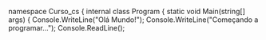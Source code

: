 
namespace Curso_cs
{
    internal class Program
    {
        static void Main(string[] args)
        {
            Console.WriteLine("Olá Mundo!");
            Console.WriteLine("Começando a programar...");
            Console.ReadLine();
